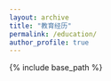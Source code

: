 ```yaml
---
layout: archive
title: "教育经历"
permalink: /education/
author_profile: true
---
```


{% include base_path %}
